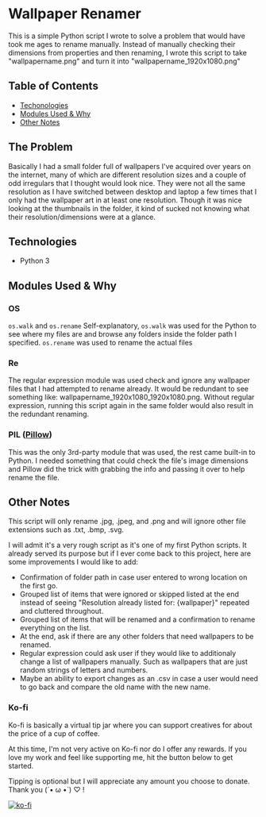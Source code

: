 # Wallpaper Renamer
This is a simple Python script I wrote to solve a problem that would have took me ages to rename manually. Instead of manually checking their dimensions from properties and then renaming, I wrote this script to take "wallpapername.png" and turn it into "wallpapername_1920x1080.png"

## Table of Contents
- [Techonologies](#Technologies)
- [Modules Used & Why](#Modules-Used-&-Why)
- [Other Notes](#Other-Notes)

## The Problem
Basically I had a small folder full of wallpapers I've acquired over years on the internet, many of which are different resolution sizes and a couple of odd irregulars that I thought would look nice. They were not all the same resolution as I have switched between desktop and laptop a few times that I only had the wallpaper art in at least one resolution. Though it was nice looking at the thumbnails in the folder, it kind of sucked not knowing what their resolution/dimensions were at a glance.

## Technologies
- Python 3

## Modules Used & Why
### OS
`os.walk` and `os.rename`
Self-explanatory, `os.walk` was used for the Python to see where my files are and browse any folders inside the folder path I specified. `os.rename` was used to rename the actual files

### Re
The regular expression module was used check and ignore any wallpaper files that I had attempted to rename already. It would be redundant to see something like: wallpapername_1920x1080_1920x1080.png. Without regular expression, running this script again in the same folder would also result in the redundant renaming.

### PIL ([Pillow](https://pypi.org/project/Pillow/))
This was the only 3rd-party module that was used, the rest came built-in to Python.
I needed something that could check the file's image dimensions and Pillow did the trick with grabbing the info and passing it over to help rename the file.

## Other Notes
This script will only rename .jpg, .jpeg, and .png and will ignore other file extensions such as .txt, .bmp, .svg.

I will admit it's a very rough script as it's one of my first Python scripts. It already served its purpose but if I ever come back to this project, here are some improvements I would like to add:
- Confirmation of folder path in case user entered to wrong location on the first go.
- Grouped list of items that were ignored or skipped listed at the end instead of seeing "Resolution already listed for: {wallpaper}" repeated and cluttered throughout.
- Grouped list of items that will be renamed and a confirmation to rename everything on the list.
- At the end, ask if there are any other folders that need wallpapers to be renamed.
- Regular expression could ask user if they would like to additionaly change a list of wallpapers manually. Such as wallpapers that are just random strings of letters and numbers.
- Maybe an ability to export changes as an .csv in case a user would need to go back and compare the old name with the new name.

### Ko-fi
Ko-fi is basically a virtual tip jar where you can support creatives for about the price of a cup of coffee.

At this time, I'm not very active on Ko-fi nor do I offer any rewards. If you love my work and feel like supporting me, hit the button below to get started.

Tipping is optional but I will appreciate any amount you choose to donate. Thank you (´• ω •`) ♡ !

[![ko-fi](https://www.ko-fi.com/img/githubbutton_sm.svg)](https://ko-fi.com/I2I77G74)
